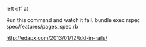left off at

Run this command and watch it fail.
bundle exec rspec spec/features/pages_spec.rb

http://edapx.com/2013/01/12/tdd-in-rails/